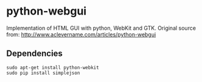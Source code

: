 # python-webgui

Implementation of HTML GUI with python, WebKit and GTK. Original source from: http://www.aclevername.com/articles/python-webgui

## Dependencies

    sudo apt-get install python-webkit
    sudo pip install simplejson
